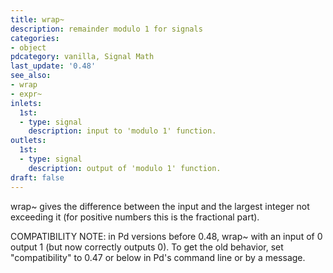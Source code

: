 ```yaml
---
title: wrap~
description: remainder modulo 1 for signals
categories:
- object
pdcategory: vanilla, Signal Math
last_update: '0.48'
see_also:
- wrap
- expr~
inlets:
  1st:
  - type: signal
    description: input to 'modulo 1' function.
outlets:
  1st:
  - type: signal
    description: output of 'modulo 1' function.
draft: false
---
```

wrap~ gives the difference between the input and the largest integer not exceeding it (for positive numbers this is the fractional part).

COMPATIBILITY NOTE: in Pd versions before 0.48, wrap~ with an input of 0 output 1 (but now correctly outputs 0). To get the old behavior, set "compatibility" to 0.47 or below in Pd's command line or by a message.
